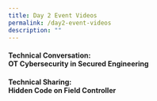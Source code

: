 ```yaml
---
title: Day 2 Event Videos
permalink: /day2-event-videos
description: ""
---
```

#### Technical Conversation: <br>OT Cybersecurity in Secured Engineering


#### Technical Sharing: <br>Hidden Code on Field Controller